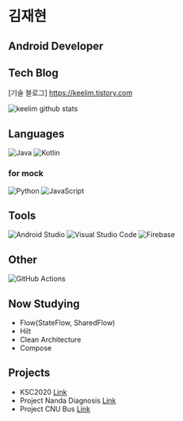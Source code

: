 # 김재현

## Android Developer

## Tech Blog
[기술 블로그] https://keelim.tistory.com


![keelim github stats](https://github-readme-stats.vercel.app/api?username=keelim&show_icons=true&show_icons=true&theme=radical)

## Languages

![Java](https://img.shields.io/badge/java-%23ED8B00.svg?style=for-the-badge&logo=java&logoColor=white)
![Kotlin](https://img.shields.io/badge/kotlin-%230095D5.svg?style=for-the-badge&logo=kotlin&logoColor=white)

### for mock

![Python](https://img.shields.io/badge/python-3670A0?style=for-the-badge&logo=python&logoColor=ffdd54)
![JavaScript](https://img.shields.io/badge/javascript-%23323330.svg?style=for-the-badge&logo=javascript&logoColor=%23F7DF1E)

## Tools

![Android Studio](https://img.shields.io/badge/Android%20Studio-3DDC84.svg?style=for-the-badge&logo=android-studio&logoColor=white)
![Visual Studio Code](https://img.shields.io/badge/Visual%20Studio%20Code-0078d7.svg?style=for-the-badge&logo=visual-studio-code&logoColor=white)
![Firebase](https://img.shields.io/badge/firebase-ffca28?style=for-the-badge&logo=firebase&logoColor=black)

## Other

![GitHub Actions](https://img.shields.io/badge/githubactions-%232671E5.svg?style=for-the-badge&logo=githubactions&logoColor=white)

## Now Studying

- Flow(StateFlow, SharedFlow)
- Hilt
- Clean Architecture
- Compose

## Projects

- <Improving Android Framework with refactoring anti-patterns> KSC2020 [Link](https://www.dbpia.co.kr/Journal/articleDetail?nodeId=NODE10529930)
- Project Nanda Diagnosis
[Link](https://github.com/keelim/nandaDiagnosis)
- Project CNU Bus
[Link](https://github.com/keelim/project_cnuBus)
